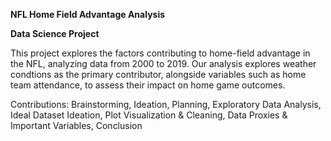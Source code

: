 **NFL Home Field Advantage Analysis**

**Data Science Project**

This project explores the factors contributing to home-field advantage in the NFL, analyzing data from 2000 to 2019. Our analysis explores weather condtions as the primary contributor, alongside variables such as home team attendance, to assess their impact on home game outcomes.

Contributions: Brainstorming, Ideation, Planning, Exploratory Data Analysis, Ideal Dataset Ideation, Plot Visualization & Cleaning, Data Proxies & Important Variables, Conclusion
